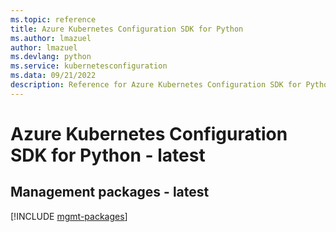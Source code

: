 ```yaml
---
ms.topic: reference
title: Azure Kubernetes Configuration SDK for Python
ms.author: lmazuel
author: lmazuel
ms.devlang: python
ms.service: kubernetesconfiguration
ms.data: 09/21/2022
description: Reference for Azure Kubernetes Configuration SDK for Python
---
```

# Azure Kubernetes Configuration SDK for Python - latest

## Management packages - latest
[!INCLUDE [mgmt-packages](kubernetes-configuration-mgmt-index.md)]